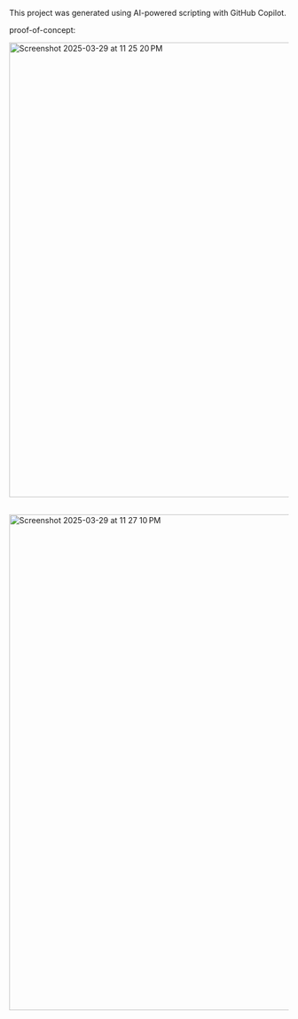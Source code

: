
This project was generated using AI-powered scripting with GitHub Copilot.


proof-of-concept:


<img width="819" alt="Screenshot 2025-03-29 at 11 25 20 PM" src="https://github.com/user-attachments/assets/f70fea4e-2653-46ea-a032-d29be40a00d6" /><br><br>




<img width="893" alt="Screenshot 2025-03-29 at 11 27 10 PM" src="https://github.com/user-attachments/assets/e548d425-e3aa-4449-945d-c553a9a64338" />
